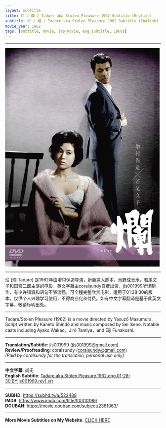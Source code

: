 ```yaml
---
layout: subtitle
title: 烂 / 爛 / Tadare aka Stolen Pleasure 1962 Subtitle (English)
subtitle: 烂 / 爛 / Tadare aka Stolen Pleasure 1962 Subtitle (English)
movie_year: 1962
tags: [subtitle, movie, jap_movie, eng_subtitle, 1960s]
---
```


------

<img src="../assets/tt0310199.jpg" alt="tt0310199_cover_art" />

------

烂 (爛 Tadare) 是1962年由增村保造导演，新藤兼人脚本，池野成音乐，若尾文子和田宫二郎主演的电影。英文字幕由coralsundy自费出资，jls001999听译制作，有少许错漏和语句不够流畅，可全程完整欣赏电影，适用于01:28:30的版本。仅供个人兴趣学习使用，不得商业化和付费。如有中文字幕翻译是基于此英文字幕，敬请标明出处。

------

Tadare/Stolen Pleasure (1962) is a movie directed by Yasuzô Masumura. Script written by Kaneto Shindô and music composed by Sei Ikeno. Notable casts including Ayako Wakao，Jirô Tamiya，and Eiji Funakoshi.<br>

------

**Translation/Subtitle**: jls001999 (jls001999@gmail.com)<br>
**Review/Proofreading**: coralsundy (coralsundy@gmail.com)<br>
*(Paid by coralsundy for the translation, personal use only)*

------

**中文字幕**: 尚无<br>
**English Subtitle**: [Tadare.aka.Stolen.Pleasure.1962.eng.01-28-30.BYjls001999.rev1.srt](../subtitles/Tadare.aka.Stolen.Pleasure.1962.eng.01-28-30.BYjls001999.rev1.srt)

------

**SUBHD**: <https://subhd.tv/a/522488><br>
**IMDB**: <https://www.imdb.com/title/tt0310199/><br>
**DOUBAN**: <https://movie.douban.com/subject/2361063/>

------

**More Movie Subtitles on My Website**: <a href='{% post_url 2021-01-10-subtitles-summary-list %}'>CLICK HERE</a>



